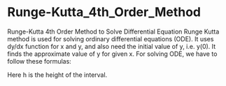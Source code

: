 # Runge-Kutta_4th_Order_Method
Runge-Kutta 4th Order Method to Solve Differential Equation
Runge Kutta method is used for solving ordinary differential equations (ODE). It uses dy/dx function for x and y, and also need the initial value of y, i.e. y(0). It finds the approximate value of y for given x. For solving ODE, we have to follow these formulas:



Here h is the height of the interval.
